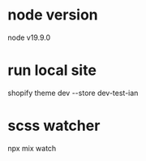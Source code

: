 

# node version
node v19.9.0

# run local site
shopify theme dev --store dev-test-ian

# scss watcher
npx mix watch
